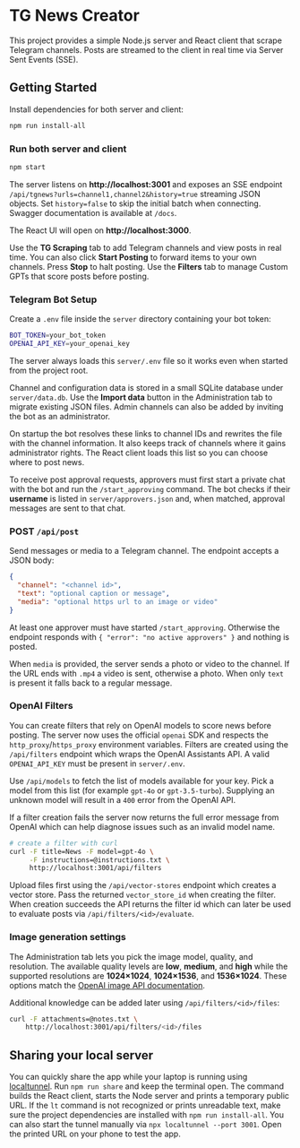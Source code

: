 # TG News Creator

This project provides a simple Node.js server and React client that scrape Telegram channels. Posts are streamed to the client in real time via Server Sent Events (SSE).

## Getting Started

Install dependencies for both server and client:

```bash
npm run install-all
```

### Run both server and client

```bash
npm start
```
The server listens on **http://localhost:3001** and exposes an SSE endpoint `/api/tgnews?urls=channel1,channel2&history=true` streaming JSON objects. Set `history=false` to skip the initial batch when connecting. Swagger documentation is available at `/docs`.

The React UI will open on **http://localhost:3000**.

Use the **TG Scraping** tab to add Telegram channels and view posts in real time. You can also click **Start Posting** to forward items to your own channels. Press **Stop** to halt posting. Use the **Filters** tab to manage Custom GPTs that score posts before posting.

### Telegram Bot Setup

Create a `.env` file inside the `server` directory containing your bot token:

```bash
BOT_TOKEN=your_bot_token
OPENAI_API_KEY=your_openai_key
```

The server always loads this `server/.env` file so it works even when started
from the project root.

Channel and configuration data is stored in a small SQLite database under
`server/data.db`. Use the **Import data** button in the Administration tab to
migrate existing JSON files. Admin channels can also be added by inviting the bot
as an administrator.

On startup the bot resolves these links to channel IDs and rewrites the file with the channel information. It also keeps track of channels where it gains administrator rights. The React client loads this list so you can choose where to post news.

To receive post approval requests, approvers must first start a private chat with
the bot and run the `/start_approving` command. The bot checks if their
**username** is listed in `server/approvers.json` and, when matched, approval
messages are sent to that chat.

### POST `/api/post`

Send messages or media to a Telegram channel. The endpoint accepts a JSON body:

```json
{
  "channel": "<channel id>",
  "text": "optional caption or message",
  "media": "optional https url to an image or video"
}
```

At least one approver must have started `/start_approving`.
Otherwise the endpoint responds with `{ "error": "no active approvers" }` and
nothing is posted.

When `media` is provided, the server sends a photo or video to the channel. If
the URL ends with `.mp4` a video is sent, otherwise a photo. When only `text` is
present it falls back to a regular message.

### OpenAI Filters

You can create filters that rely on OpenAI models to score news before posting. The server now uses the official `openai` SDK and respects the `http_proxy`/`https_proxy` environment variables. Filters are created using the `/api/filters` endpoint which wraps the OpenAI Assistants API. A valid `OPENAI_API_KEY` must be present in `server/.env`.

Use `/api/models` to fetch the list of models available for your key. Pick a model from this list (for example `gpt-4o` or `gpt-3.5-turbo`). Supplying an unknown model will result in a `400` error from the OpenAI API.

If a filter creation fails the server now returns the full error message from
OpenAI which can help diagnose issues such as an invalid model name.

```bash
# create a filter with curl
curl -F title=News -F model=gpt-4o \
     -F instructions=@instructions.txt \
     http://localhost:3001/api/filters
```

Upload files first using the `/api/vector-stores` endpoint which creates a vector store. Pass the returned `vector_store_id` when creating the filter. When creation succeeds the API returns the filter id which can later be used to evaluate posts via `/api/filters/<id>/evaluate`.

### Image generation settings

The Administration tab lets you pick the image model, quality, and resolution. The available quality levels are **low**, **medium**, and **high** while the supported resolutions are **1024×1024**, **1024×1536**, and **1536×1024**. These options match the [OpenAI image API documentation](https://platform.openai.com/docs/api-reference/images/create).

Additional knowledge can be added later using `/api/filters/<id>/files`:

```bash
curl -F attachments=@notes.txt \
    http://localhost:3001/api/filters/<id>/files
```


## Sharing your local server

You can quickly share the app while your laptop is running using [localtunnel](https://github.com/localtunnel/localtunnel).
Run `npm run share` and keep the terminal open. The command builds the React client, starts the Node server and prints a temporary public URL.
If the `lt` command is not recognized or prints unreadable text, make sure the project dependencies are installed with `npm run install-all`. You can also start the tunnel manually via `npx localtunnel --port 3001`.
Open the printed URL on your phone to test the app.

